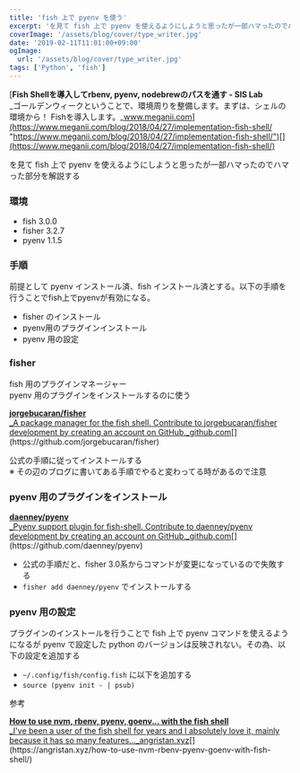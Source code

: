 ```yaml
---
title: 'fish 上で pyenv を使う'
excerpt: 'を見て fish 上で pyenv を使えるようにしようと思ったが一部ハマったのでハマった部分を解説する'
coverImage: '/assets/blog/cover/type_writer.jpg'
date: '2019-02-11T11:01:00+09:00'
ogImage:
  url: '/assets/blog/cover/type_writer.jpg'
tags: ['Python', 'fish']
---
```


[**Fish Shellを導入してrbenv, pyenv, nodebrewのパスを通す - SIS Lab**  
_ゴールデンウィークということで、環境周りを整備します。まずは、シェルの環境から！ Fishを導入します。_www.meganii.com](https://www.meganii.com/blog/2018/04/27/implementation-fish-shell/ "https://www.meganii.com/blog/2018/04/27/implementation-fish-shell/")[](https://www.meganii.com/blog/2018/04/27/implementation-fish-shell/)

を見て fish 上で pyenv を使えるようにしようと思ったが一部ハマったのでハマった部分を解説する

### 環境

*   fish 3.0.0
*   fisher 3.2.7
*   pyenv 1.1.5

### 手順

前提として pyenv インストール済、fish インストール済とする。以下の手順を行うことでfish上でpyenvが有効になる。

*   fisher のインストール
*   pyenv用のプラグインインストール
*   pyenv 用の設定

### fisher

fish 用のプラグインマネージャー  
pyenv 用のプラグインをインストールするのに使う

[**jorgebucaran/fisher**  
_A package manager for the fish shell. Contribute to jorgebucaran/fisher development by creating an account on GitHub._github.com](https://github.com/jorgebucaran/fisher "https://github.com/jorgebucaran/fisher")[](https://github.com/jorgebucaran/fisher)

公式の手順に従ってインストールする  
※ その辺のブログに書いてある手順でやると変わってる時があるので注意

### pyenv 用のプラグインをインストール

[**daenney/pyenv**  
_Pyenv support plugin for fish-shell. Contribute to daenney/pyenv development by creating an account on GitHub._github.com](https://github.com/daenney/pyenv "https://github.com/daenney/pyenv")[](https://github.com/daenney/pyenv)

*   公式の手順だと、fisher 3.0系からコマンドが変更になっているので失敗する
*   `fisher add daenney/pyenv` でインストールする

### pyenv 用の設定

プラグインのインストールを行うことで fish 上で pyenv コマンドを使えるようになるが pyenv で設定した python のバージョンは反映されない。その為、以下の設定を追加する

*   `~/.config/fish/config.fish` に以下を追加する
*   `source (pyenv init - | psub)`

参考

[**How to use nvm, rbenv, pyenv, goenv... with the fish shell**  
_I've been a user of the fish shell for years and I absolutely love it, mainly because it has so many features…_angristan.xyz](https://angristan.xyz/how-to-use-nvm-rbenv-pyenv-goenv-with-fish-shell/ "https://angristan.xyz/how-to-use-nvm-rbenv-pyenv-goenv-with-fish-shell/")[](https://angristan.xyz/how-to-use-nvm-rbenv-pyenv-goenv-with-fish-shell/)